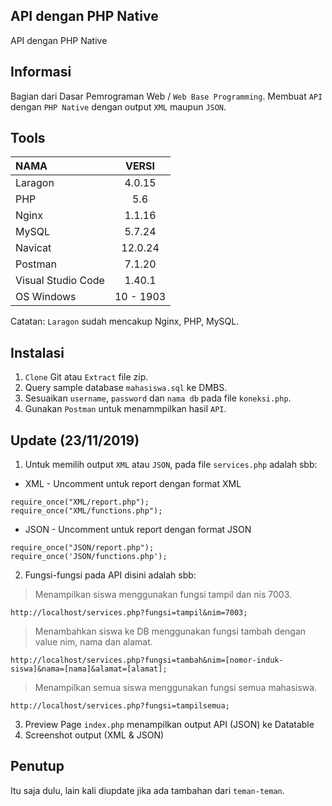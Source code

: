 ## API dengan PHP Native
API dengan PHP Native 

## Informasi
Bagian dari Dasar Pemrograman Web / `Web Base Programming`.
Membuat `API` dengan `PHP Native` dengan output `XML` maupun `JSON`.

## Tools
| NAMA | VERSI |
| :--- | :---: | 
| Laragon | 4.0.15 |
| PHP | 5.6 |
| Nginx | 1.1.16 |
| MySQL | 5.7.24 |
| Navicat | 12.0.24 |
| Postman | 7.1.20 |
| Visual Studio Code | 1.40.1 |
| OS Windows | 10 - 1903 |

Catatan: `Laragon` sudah mencakup Nginx, PHP, MySQL.

## Instalasi
1. `Clone` Git atau `Extract` file zip.
2. Query sample database `mahasiswa.sql` ke DMBS. 
3. Sesuaikan `username`, `password` dan `nama db` pada file `koneksi.php`.
3. Gunakan `Postman` untuk menammpilkan hasil `API`.

## Update (23/11/2019)
1. Untuk memilih output `XML` atau `JSON`, pada file `services.php` adalah sbb:
* XML - Uncomment untuk report dengan format XML
```
require_once("XML/report.php");
require_once("XML/functions.php");
```

* JSON - Uncomment untuk report dengan format JSON
```
require_once("JSON/report.php");
require_once('JSON/functions.php');
```
2. Fungsi-fungsi pada API disini adalah sbb:
> Menampilkan siswa menggunakan fungsi tampil dan nis 7003.
```
http://localhost/services.php?fungsi=tampil&nim=7003;
```
> Menambahkan siswa ke DB menggunakan fungsi tambah dengan value nim, nama dan alamat.
```
http://localhost/services.php?fungsi=tambah&nim=[nomor-induk-siswa]&nama=[nama]&alamat=[alamat];
```
> Menampilkan semua siswa menggunakan fungsi semua mahasiswa.
```
http://localhost/services.php?fungsi=tampilsemua;
```
3. Preview Page `index.php` menampilkan output API (JSON) ke Datatable
4. Screenshot output (XML & JSON) 

## Penutup
Itu saja dulu, lain kali diupdate jika ada tambahan dari `teman-teman`.
